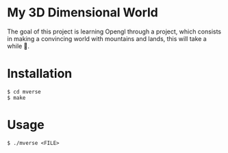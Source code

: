 # My 3D Dimensional World

The goal of this project is learning Opengl through a project, which consists in
making a convincing world with mountains and lands, this will take a while 🥲.

# Installation

```shell
$ cd mverse
$ make
```

# Usage

```
$ ./mverse <FILE>
```


